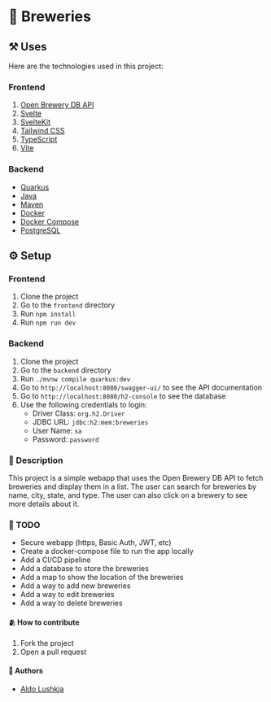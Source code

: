 # 🍻 Breweries

## ⚒️ Uses

Here are the technologies used in this project:

### Frontend
1. [Open Brewery DB API](https://www.openbrewerydb.org/)
2. [Svelte](https://svelte.dev/)
3. [SvelteKit](https://kit.svelte.dev/)
4. [Tailwind CSS](https://tailwindcss.com/)
5. [TypeScript](https://www.typescriptlang.org/)
6. [Vite](https://vitejs.dev/)

### Backend
- [Quarkus](https://quarkus.io/)
- [Java](https://www.java.com/)
- [Maven](https://maven.apache.org/)
- [Docker](https://www.docker.com/)
- [Docker Compose](https://docs.docker.com/compose/)
- [PostgreSQL](https://www.postgresql.org/)

## ⚙️ Setup

### Frontend
1. Clone the project
2. Go to the `frontend` directory
3. Run `npm install`
4. Run `npm run dev`

### Backend
1. Clone the project
2. Go to the `backend` directory
3. Run `./mvnw compile quarkus:dev`
4. Go to `http://localhost:8080/swagger-ui/` to see the API documentation
5. Go to `http://localhost:8080/h2-console` to see the database
6. Use the following credentials to login:
   - Driver Class: `org.h2.Driver`
   - JDBC URL: `jdbc:h2:mem:breweries`
   - User Name: `sa`
   - Password: `password`

### 📒 Description
This project is a simple webapp that uses the Open Brewery DB API to fetch breweries and display them in a list. The user can search for breweries by name, city, state, and type. The user can also click on a brewery to see more details about it.

### 📅 TODO
- Secure webapp (https, Basic Auth, JWT, etc)
- Create a docker-compose file to run the app locally
- Add a CI/CD pipeline
- Add a database to store the breweries
- Add a map to show the location of the breweries
- Add a way to add new breweries
- Add a way to edit breweries
- Add a way to delete breweries

#### 🫂 How to contribute
1. Fork the project
2. Open a pull request

#### 🌟 Authors
- [Aldo Lushkja](mailto:aldo.lushkja@outlook.it)